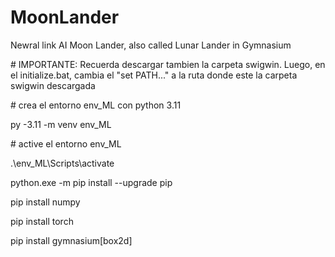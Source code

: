 # MoonLander

Newral link AI Moon Lander, also called Lunar Lander in Gymnasium



\# IMPORTANTE: Recuerda descargar tambien la carpeta swigwin. Luego, en el initialize.bat, cambia el "set PATH..." a la ruta donde este la carpeta swigwin descargada



\# crea el entorno env\_ML con python 3.11

py -3.11 -m venv env\_ML



\# active el entorno env\_ML

.\\env\_ML\\Scripts\\activate



python.exe -m pip install --upgrade pip

pip install numpy

pip install torch



pip install gymnasium\[box2d]

